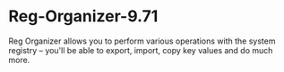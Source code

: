 # Reg-Organizer-9.71
Reg Organizer allows you to perform various operations with the system registry – you'll be able to export, import, copy key values and do much more.
